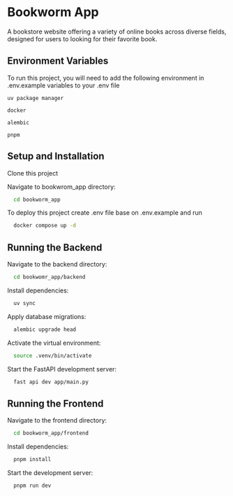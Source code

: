 
# Bookworm App

A bookstore website offering a variety of online books across diverse fields, designed for users to looking for their favorite book.


## Environment Variables

To run this project, you will need to add the following environment in .env.example variables to your .env file

`uv package manager`

`docker`

`alembic`

`pnpm`


## Setup and Installation

Clone this project

Navigate to bookwrom_app directory:

```bash
  cd bookworm_app
```

To deploy this project create .env file base on .env.example and run

```bash
  docker compose up -d
```

## Running the Backend

Navigate to the backend directory:

```bash
  cd bookwomr_app/backend
```

Install dependencies:

```bash
  uv sync
```

Apply database migrations:

```bash
  alembic upgrade head
```

Activate the virtual environment:

```bash
  source .venv/bin/activate
```

Start the FastAPI development server:

```bash
  fast api dev app/main.py
```

## Running the Frontend

Navigate to the frontend directory:

```bash
  cd bookworm_app/frontend
```

Install dependencies:

```bash
  pnpm install
```

Start the development server:

```bash
  pnpm run dev
```
